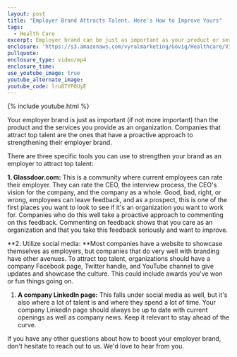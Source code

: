 ```yaml
---
layout: post
title: "Employer Brand Attracts Talent. Here's How to Improve Yours"
tags:
  - Health Care
excerpt: Employer brand can be just as important as your product or services. Here are few ways to improve that brand to help attract top talent.
enclosure: 'https://s3.amazonaws.com/vyralmarketing/Govig/Healthcare/Videos/2017/Employer+Brand+Attracts+Talent.+Here%2527s+How+to+Improve+Yours.mp4'
pullquote:
enclosure_type: video/mp4
enclosure_time:
use_youtube_image: true
youtube_alternate_image:
youtube_code: lru87YP0UyE
---
```



{% include youtube.html %}

Your employer brand is just as important (if not more important) than the product and the services you provide as an organization. Companies that attract top talent are the ones that have a proactive approach to strengthening their employer brand.

There are three specific tools you can use to strengthen your brand as an employer to attract top talent:

**1. Glassdoor.com:** This is a community where current employees can rate their employer. They can rate the CEO, the interview process, the CEO's vision for the company, and the company as a whole. Good, bad, right, or wrong, employees can leave feedback, and as a prospect, this is one of the first places you want to look to see if it's an organization you want to work for. Companies who do this well take a proactive approach to commenting on this feedback. Commenting on feedback shows that you care as an organization and that you take this feedback seriously and want to improve.

**2. Utilize social media:&nbsp;**Most companies have a website to showcase themselves as employers, but companies that do very well with branding have other avenues. To attract top talent, organizations should have a company Facebook page, Twitter handle, and YouTube channel to give updates and showcase the culture. This could include awards you've won or fun things going on.

1. **A company LinkedIn page:** This falls under social media as well, but it's also where a lot of talent is and where they spend a lot of time. Your company LinkedIn page should always be up to date with current openings as well as company news. Keep it relevant to stay ahead of the curve.

If you have any other questions about how to boost your employer brand, don't hesitate to reach out to us. We'd love to hear from you.
<br>&nbsp;